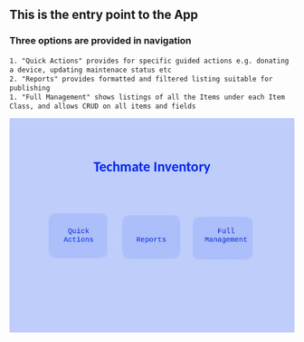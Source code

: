 ## This is the entry point to the App

### Three options are provided in navigation

	1. "Quick Actions" provides for specific guided actions e.g. donating a device, updating maintenace status etc
	2. "Reports" provides formatted and filtered listing suitable for publishing
	1. "Full Management" shows listings of all the Items under each Item Class, and allows CRUD on all items and fields

![home.jpg](../image_files/home/home.jpg)

